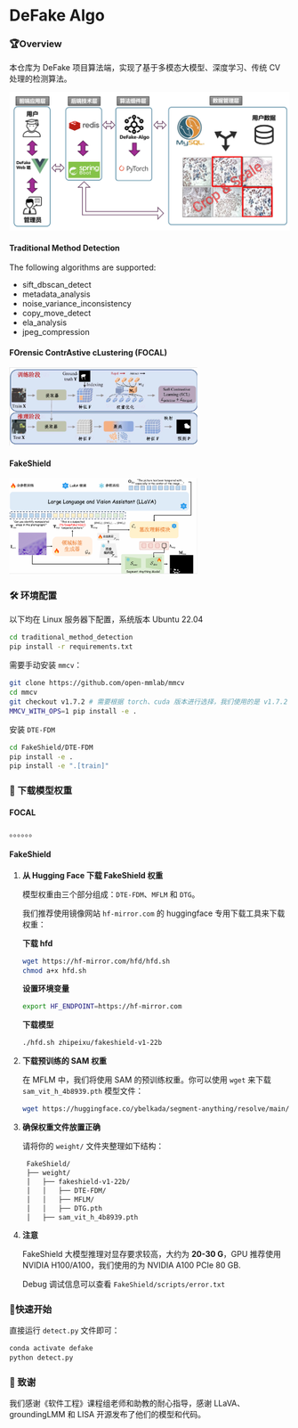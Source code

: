 # DeFake Algo

### 🏆Overview

本仓库为 DeFake 项目算法端，实现了基于多模态大模型、深度学习、传统 CV 处理的检测算法。 

<img src="assets/backend.png" alt="backend" style="zoom:50%;" />

#### Traditional Method Detection

The following algorithms are supported:

* sift_dbscan_detect
* metadata_analysis
* noise_variance_inconsistency
* copy_move_detect
* ela_analysis
* jpeg_compression

#### FOrensic ContrAstive cLustering (FOCAL)

<img src="assets/FOCAL.png" alt="FOCAL" style="zoom:33%;" />

#### FakeShield



<img src="assets/Fakeshield.png" alt="Fakeshield" style="zoom:33%;" />

### 🛠️ 环境配置

以下均在 Linux 服务器下配置，系统版本 Ubuntu 22.04

```bash
cd traditional_method_detection
pip install -r requirements.txt
```

需要手动安装 `mmcv`：

```bash
git clone https://github.com/open-mmlab/mmcv
cd mmcv
git checkout v1.7.2 # 需要根据 torch、cuda 版本进行选择，我们使用的是 v1.7.2
MMCV_WITH_OPS=1 pip install -e .
```

安装 `DTE-FDM`

```bash
cd FakeShield/DTE-FDM
pip install -e .
pip install -e ".[train]"
```



### 🤖 下载模型权重

#### FOCAL

。。。。。。

#### FakeShield

1. **从 Hugging Face 下载 FakeShield 权重**
   
   模型权重由三个部分组成：`DTE-FDM`、`MFLM` 和 `DTG`。

   我们推荐使用镜像网站 `hf-mirror.com` 的 huggingface 专用下载工具来下载权重：
   
    **下载 hfd**
   ```bash
   wget https://hf-mirror.com/hfd/hfd.sh
   chmod a+x hfd.sh
   ```
   
   **设置环境变量**
   
   ```bash
   export HF_ENDPOINT=https://hf-mirror.com
   ```
   
   **下载模型**
   
   ```bash
   ./hfd.sh zhipeixu/fakeshield-v1-22b
   ```
   
2. **下载预训练的 SAM 权重**
   
   在 MFLM 中，我们将使用 SAM 的预训练权重。你可以使用 `wget` 来下载 `sam_vit_h_4b8939.pth` 模型文件：
   ```bash
   wget https://huggingface.co/ybelkada/segment-anything/resolve/main/checkpoints/sam_vit_h_4b8939.pth -P weight/
   ```

3. **确保权重文件放置正确**
   
   请将你的 `weight/` 文件夹整理如下结构：
   ```
    FakeShield/
    ├── weight/
    │   ├── fakeshield-v1-22b/
    │   │   ├── DTE-FDM/
    │   │   ├── MFLM/
    │   │   ├── DTG.pth
    │   ├── sam_vit_h_4b8939.pth
   ```

4. **注意**

   FakeShield 大模型推理对显存要求较高，大约为 **20-30 G**，GPU 推荐使用 NVIDIA H100/A100，我们使用的为 NVIDIA A100 PCIe 80 GB.

   Debug 调试信息可以查看 `FakeShield/scripts/error.txt`

### 🚀快速开始

直接运行 `detect.py` 文件即可：

```bash
conda activate defake
python detect.py
```



### 🙏 致谢

我们感谢《软件工程》课程组老师和助教的耐心指导，感谢 LLaVA、groundingLMM 和 LISA 开源发布了他们的模型和代码。
